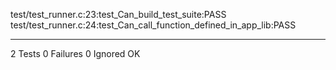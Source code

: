 test/test_runner.c:23:test_Can_build_test_suite:PASS
test/test_runner.c:24:test_Can_call_function_defined_in_app_lib:PASS

-----------------------
2 Tests 0 Failures 0 Ignored 
OK

